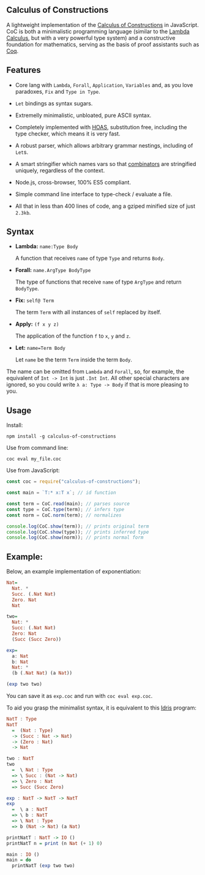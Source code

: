 ## Calculus of Constructions

A lightweight implementation of the [Calculus of Constructions](https://en.wikipedia.org/wiki/Calculus_of_constructions) in JavaScript. CoC is both a minimalistic programming language (similar to the [Lambda Calculus](https://en.wikipedia.org/wiki/Lambda_calculus), but with a very powerful type system) and a constructive foundation for mathematics, serving as the basis of proof assistants such as [Coq](https://en.wikipedia.org/wiki/Coq).

## Features

- Core lang with `Lambda`, `Forall`, `Application`, `Variables` and, as you love paradoxes, `Fix` and `Type in Type`.

- `Let` bindings as syntax sugars.

- Extremelly minimalistic, unbloated, pure ASCII syntax.

- Completely implemented with [HOAS](https://en.wikipedia.org/wiki/Higher-order_abstract_syntax), substitution free, including the type checker, which means it is very fast.

- A robust parser, which allows arbitrary grammar nestings, including of `Let`s.

- A smart stringifier which names vars so that [combinators](https://en.wikipedia.org/wiki/Combinatory_logic) are stringified uniquely, regardless of the context.

- Node.js, cross-browser, 100% ES5 compliant.

- Simple command line interface to type-check / evaluate a file.

- All that in less than 400 lines of code, ang a gziped minified size of just `2.3kb`.

## Syntax

- **Lambda:** `name:Type Body`

    A function that receives `name` of type `Type` and returns `Body`.

- **Forall:** `name.ArgType BodyType`

    The type of functions that receive `name` of type `ArgType` and return `BodyType`.

- **Fix:** `self@ Term`

    The term `Term` with all instances of `self` replaced by itself.

- **Apply:** `(f x y z)`

    The application of the function `f` to `x`, `y` and `z`.

- **Let:** `name=Term Body`

    Let `name` be the term `Term` inside the term `Body`.

The name can be omitted from `Lambda` and `Forall`, so, for example, the equivalent of `Int -> Int` is just `.Int Int`. All other special characters are ignored, so you could write `λ a: Type -> Body` if that is more pleasing to you.

## Usage

Install:

    npm install -g calculus-of-constructions

Use from command line:

    coc eval my_file.coc

Use from JavaScript:

```javascript
const coc = require("calculus-of-constructions");

const main = `T:* x:T x`; // id function

const term = CoC.read(main); // parses source
const type = CoC.type(term); // infers type
const norm = CoC.norm(term); // normalizes

console.log(CoC.show(term)); // prints original term
console.log(CoC.show(type)); // prints inferred type
console.log(CoC.show(norm)); // prints normal form
```

## Example:

Below, an example implementation of exponentiation:

```haskell
Nat=
  Nat. *
  Succ. (.Nat Nat)
  Zero. Nat
  Nat

two=
  Nat: *
  Succ: (.Nat Nat)
  Zero: Nat
  (Succ (Succ Zero))

exp=
  a: Nat
  b: Nat
  Nat: *
  (b (.Nat Nat) (a Nat))

(exp two two)
```

You can save it as `exp.coc` and run with `coc eval exp.coc`. 

To aid you grasp the minimalist syntax, it is equivalent to this [Idris](https://www.idris-lang.org/) program:

```haskell
NatT : Type
NatT
  =  (Nat : Type)
  -> (Succ : Nat -> Nat)
  -> (Zero : Nat)
  -> Nat

two : NatT
two
  =  \ Nat : Type
  => \ Succ : (Nat -> Nat)
  => \ Zero : Nat
  => Succ (Succ Zero)

exp : NatT -> NatT -> NatT
exp
  =  \ a : NatT
  => \ b : NatT
  => \ Nat : Type
  => b (Nat -> Nat) (a Nat)

printNatT : NatT -> IO ()
printNatT n = print (n Nat (+ 1) 0)

main : IO ()
main = do
  printNatT (exp two two)
```
